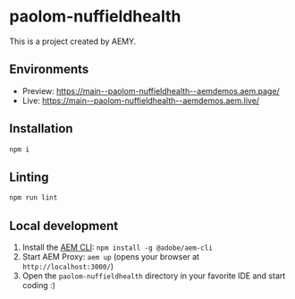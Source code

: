 # paolom-nuffieldhealth

This is a project created by AEMY.

## Environments

- Preview: https://main--paolom-nuffieldhealth--aemdemos.aem.page/
- Live: https://main--paolom-nuffieldhealth--aemdemos.aem.live/

## Installation

```sh
npm i
```

## Linting

```sh
npm run lint
```

## Local development

1. Install the [AEM CLI](https://github.com/adobe/helix-cli): `npm install -g @adobe/aem-cli`
1. Start AEM Proxy: `aem up` (opens your browser at `http://localhost:3000/`)
1. Open the `paolom-nuffieldhealth` directory in your favorite IDE and start coding :)